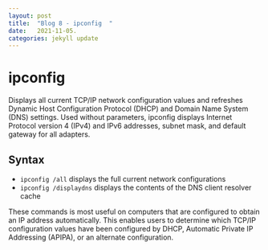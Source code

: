 ```yaml
---
layout: post
title:  "Blog 8 - ipconfig  "
date:   2021-11-05.
categories: jekyll update
---
```


<h1> ipconfig </h1> 

Displays all current TCP/IP network configuration values and refreshes Dynamic Host Configuration Protocol (DHCP) and Domain Name System (DNS) settings. Used without parameters, ipconfig displays Internet Protocol version 4 (IPv4) and IPv6 addresses, subnet mask, and default gateway for all adapters.

<h2> Syntax </h2>

* `ipconfig /all` displays the full current network configurations 
* `ipconfig /displaydns` displays the contents of the DNS client resolver cache


These commands is most useful on computers that are configured to obtain an IP address automatically. This enables users to determine which TCP/IP configuration values have been configured by DHCP, Automatic Private IP Addressing (APIPA), or an alternate configuration.




